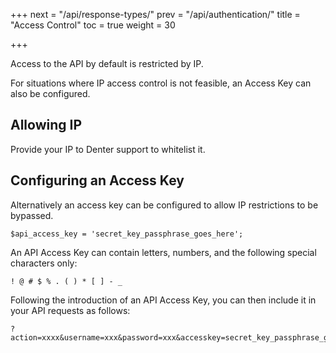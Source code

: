 +++
next = "/api/response-types/"
prev = "/api/authentication/"
title = "Access Control"
toc = true
weight = 30

+++

Access to the API by default is restricted by IP.

For situations where IP access control is not feasible, an Access Key can also be configured.

## Allowing IP

Provide your IP to Denter support to whitelist it.

## Configuring an Access Key

Alternatively an access key can be configured to allow IP restrictions to be bypassed.



```
$api_access_key = 'secret_key_passphrase_goes_here';
```

An API Access Key can contain letters, numbers, and the following special characters only:

```
! @ # $ % . ( ) * [ ] - _
```

Following the introduction of an API Access Key, you can then include it in your API requests as follows:

```
?action=xxxx&username=xxx&password=xxx&accesskey=secret_key_passphrase_goes_here
```

